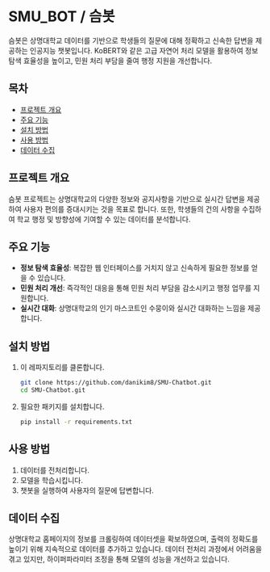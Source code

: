 # SMU_BOT / 슴봇

슴봇은 상명대학교 데이터를 기반으로 학생들의 질문에 대해 정확하고 신속한 답변을 제공하는 인공지능 챗봇입니다. KoBERT와 같은 고급 자연어 처리 모델을 활용하여 정보 탐색 효율성을 높이고, 민원 처리 부담을 줄여 행정 지원을 개선합니다.

## 목차
- [프로젝트 개요](#프로젝트-개요)
- [주요 기능](#주요-기능)
- [설치 방법](#설치-방법)
- [사용 방법](#사용-방법)
- [데이터 수집](#데이터-수집)

## 프로젝트 개요
슴봇 프로젝트는 상명대학교의 다양한 정보와 공지사항을 기반으로 실시간 답변을 제공하여 사용자 편의를 증대시키는 것을 목표로 합니다. 또한, 학생들의 건의 사항을 수집하여 학교 행정 및 방향성에 기여할 수 있는 데이터를 분석합니다.

## 주요 기능
- **정보 탐색 효율성**: 복잡한 웹 인터페이스를 거치지 않고 신속하게 필요한 정보를 얻을 수 있습니다.
- **민원 처리 개선**: 즉각적인 대응을 통해 민원 처리 부담을 감소시키고 행정 업무를 지원합니다.
- **실시간 대화**: 상명대학교의 인기 마스코트인 수뭉이와 실시간 대화하는 느낌을 제공합니다.

## 설치 방법
1. 이 레파지토리를 클론합니다.
    ```bash
    git clone https://github.com/danikim8/SMU-Chatbot.git
    cd SMU-Chatbot.git
    ```
2. 필요한 패키지를 설치합니다.
    ```bash
    pip install -r requirements.txt
    ```

## 사용 방법
1. 데이터를 전처리합니다.
2. 모델을 학습시킵니다.
3. 챗봇을 실행하여 사용자의 질문에 답변합니다.

## 데이터 수집
상명대학교 홈페이지의 정보를 크롤링하여 데이터셋을 확보하였으며, 출력의 정확도를 높이기 위해 지속적으로 데이터를 추가하고 있습니다. 데이터 전처리 과정에서 어려움을 겪고 있지만, 하이퍼파라미터 조정을 통해 모델의 성능을 개선하고 있습니다.

